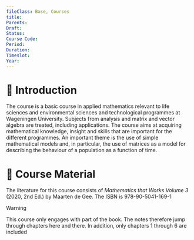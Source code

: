 ```yaml
---
fileClass: Base, Courses
title: 
Parents: 
Draft: 
Status: 
Course Code: 
Period: 
Duration: 
Timeslot: 
Year: 
---
```

# 🔎 Introduction
The course is a basic course in applied mathematics relevant to life sciences and environmental sciences and technological programmes at Wageningen University. Subjects from analysis and matrix and vector algebra are treated, including applications. The course aims at acquiring mathematical knowledge, insight and skills that are important for the different programmes. An important theme is the use of simple mathematical models and, in particular, the use of matrices as a model for describing the behaviour of a population as a function of time. 

# 📖 Course Material
The literature for this course consists of *Mathematics that Works Volume 3* (2020, 2nd Ed.) by Maarten de Gee. The ISBN is 978-90-5041-169-1

>[!Warning]
>This course only engages with part of the book. The notes therefore jump through chapters here and there. In addition, only chapters 1 through 6 are included

